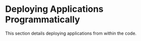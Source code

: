 # Deploying Applications Programmatically
This section details deploying applications from within the code.